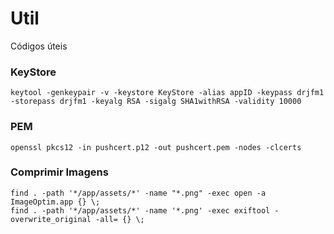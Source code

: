 # Util
Códigos úteis

### KeyStore
    keytool -genkeypair -v -keystore KeyStore -alias appID -keypass drjfm1 -storepass drjfm1 -keyalg RSA -sigalg SHA1withRSA -validity 10000

### PEM
    openssl pkcs12 -in pushcert.p12 -out pushcert.pem -nodes -clcerts

### Comprimir Imagens
    find . -path '*/app/assets/*' -name "*.png" -exec open -a ImageOptim.app {} \;
    find . -path '*/app/assets/*' -name '*.png' -exec exiftool -overwrite_original -all= {} \;
